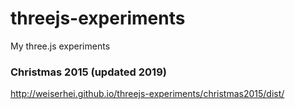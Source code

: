 # threejs-experiments
My three.js experiments

### Christmas 2015 (updated 2019)
http://weiserhei.github.io/threejs-experiments/christmas2015/dist/

